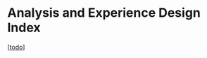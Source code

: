 # Analysis and Experience Design Index

[[todo]]

[//begin]: # "Autogenerated link references for markdown compatibility"
[todo]: ../../../../../_site/todo "Todo"
[//end]: # "Autogenerated link references"